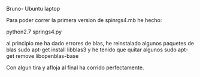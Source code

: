 

Bruno- Ubuntu laptop

Para poder correr la primera version de spinrgs4.mb he hecho:

python2.7 springs4.py 

al principio me ha dado errores de blas, he reinstalado algunos paquetes de blas
sudo apt-get install libblas3
y he tenido que quitar algunos
sudo apt-get remove libopenblas-base

Con algun tira y afloja al final ha corrido perfectamente.
